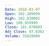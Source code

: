 ```yaml
---
Date: 2016-03-07
Open: 102.389999
High: 102.830002
Low: 100.959999
Close: 101.870003
Adj Close: 97.8302
Volume: 35828900
---
```

